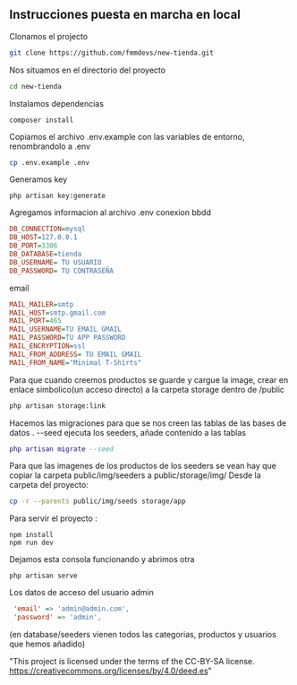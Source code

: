 ## Instrucciones puesta en marcha en local
Clonamos el projecto
```bash
git clone https://github.com/fmmdevs/new-tienda.git
```
Nos situamos en el directorio del proyecto
```sh
cd new-tienda
```
Instalamos dependencias
```undefined
composer install
```
Copiamos el archivo .env.example con las variables de entorno, renombrandolo a .env
```bash
cp .env.example .env
```
Generamos key
```vbnet
php artisan key:generate
```
Agregamos informacion al archivo .env
conexion bbdd
```ini
DB_CONNECTION=mysql
DB_HOST=127.0.0.1
DB_PORT=3306
DB_DATABASE=tienda
DB_USERNAME= TU USUARIO
DB_PASSWORD= TU CONTRASEÑA
```
email
```ini
MAIL_MAILER=smtp
MAIL_HOST=smtp.gmail.com
MAIL_PORT=465
MAIL_USERNAME=TU EMAIL GMAIL
MAIL_PASSWORD=TU APP PASSWORD
MAIL_ENCRYPTION=ssl
MAIL_FROM_ADDRESS= TU EMAIL GMAIL
MAIL_FROM_NAME="Minimal T-Shirts"

```
Para que cuando creemos productos se guarde y cargue la image, crear en enlace simbolico(un acceso directo) a la carpeta storage dentro de /public
```bash
php artisan storage:link
```
Hacemos las migraciones para que se nos creen las tablas de las bases de datos . --seed ejecuta los seeders, añade contenido a las tablas
```lua
php artisan migrate --seed
```

Para que las imagenes de los productos de los seeders se vean hay que copiar la carpeta public/img/seeders a public/storage/img/
Desde la carpeta del proyecto:
```bash
cp -r --parents public/img/seeds storage/app  
```

Para servir el proyecto :
```undefined
npm install
npm run dev
```
Dejamos esta consola funcionando y abrimos otra
```undefined
php artisan serve
```

Los datos de acceso del usuario admin
```ini
 'email' => 'admin@admin.com',
 'password' => 'admin',
```
(en database/seeders vienen todos las categorias, productos y usuarios que hemos añadido)

 "This project is licensed under the terms of the CC-BY-SA license. https://creativecommons.org/licenses/by/4.0/deed.es"